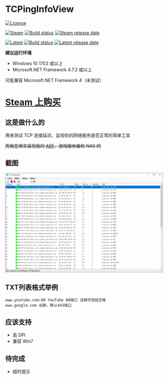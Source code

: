 # TCPingInfoView

[![License](https://img.shields.io/github/license/HMBSbige/TCPingInfoView.svg?label=License)](https://github.com/HMBSbige/TCPingInfoView/blob/master/LICENSE)

[![Steam](https://img.shields.io/github/release/HMBSbige/TCPingInfoView.svg?label=Steam)](https://store.steampowered.com/app/828090)
[![Build status](https://ci.appveyor.com/api/projects/status/fnmqghj0gq2w6cgm/branch/steam?svg=true)](https://ci.appveyor.com/project/HMBSbige/tcpinginfoview/branch/steam)
[![Steam release date](https://img.shields.io/github/release-date/HMBSbige/TCPingInfoView.svg?label=Released)](https://store.steampowered.com/app/828090)

[![Latest](https://img.shields.io/github/release-pre/HMBSbige/TCPingInfoView.svg?label=Latest)](https://github.com/HMBSbige/TCPingInfoView/releases)
[![Build status](https://ci.appveyor.com/api/projects/status/fnmqghj0gq2w6cgm/branch/master?svg=true)](https://ci.appveyor.com/project/HMBSbige/tcpinginfoview/branch/master)
[![Latest release date](https://img.shields.io/github/release-date-pre/HMBSbige/TCPingInfoView.svg?label=Released)](https://github.com/HMBSbige/TCPingInfoView/releases)

**建议运行环境**
* Windows 10 1703 或以上
* Microsoft.NET Framework 4.7.2 或以上

可能兼容 Microsoft.NET Framework 4（未测试）

# [Steam 上购买](https://store.steampowered.com/app/828090)

## 这是做什么的
用来测试 TCP 连接延迟、监视你的网络服务是否正常的简单工具

~~而我是用来监视我的 [ASF](https://github.com/JustArchiNET/ArchiSteamFarm)、游戏服务器和 NAS 的~~

## 截图
![](pic/preview.png)

## TXT列表格式举例
```
www.youtube.com:80 YouTube 80端口 注释可包括空格
www.google.com 谷歌，默认443端口
```

## 应该支持
* 高 DPI
* 兼容 Win7


## 待完成
* 超时提示